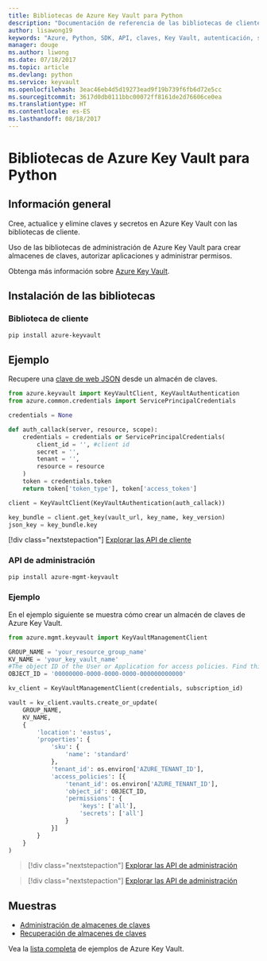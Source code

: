 ```yaml
---
title: Bibliotecas de Azure Key Vault para Python
description: "Documentación de referencia de las bibliotecas de cliente de Python para Azure Key Vault"
author: lisawong19
keywords: "Azure, Python, SDK, API, claves, Key Vault, autenticación, secreto, clave, seguridad"
manager: douge
ms.author: liwong
ms.date: 07/18/2017
ms.topic: article
ms.devlang: python
ms.service: keyvault
ms.openlocfilehash: 3eac46eb4d5d19273ead9f19b739f6fb6d72e5cc
ms.sourcegitcommit: 3617d0db0111bbc00072ff8161de2d76606ce0ea
ms.translationtype: HT
ms.contentlocale: es-ES
ms.lasthandoff: 08/18/2017
---
```

# <a name="azure-key-vault-libraries-for-python"></a>Bibliotecas de Azure Key Vault para Python

## <a name="overview"></a>Información general

Cree, actualice y elimine claves y secretos en Azure Key Vault con las bibliotecas de cliente.

Uso de las bibliotecas de administración de Azure Key Vault para crear almacenes de claves, autorizar aplicaciones y administrar permisos. 

Obtenga más información sobre [Azure Key Vault](/azure/key-vault/key-vault-whatis).

## <a name="install-the-libraries"></a>Instalación de las bibliotecas

### <a name="client-library"></a>Biblioteca de cliente
```bash
pip install azure-keyvault
```

## <a name="example"></a>Ejemplo
Recupere una [clave de web JSON](https://tools.ietf.org/html/draft-ietf-jose-json-web-key-18) desde un almacén de claves.

```python
from azure.keyvault import KeyVaultClient, KeyVaultAuthentication
from azure.common.credentials import ServicePrincipalCredentials

credentials = None

def auth_callack(server, resource, scope):
    credentials = credentials or ServicePrincipalCredentials(
        client_id = '', #client id
        secret = '',
        tenant = '',
        resource = resource
    )
    token = credentials.token
    return token['token_type'], token['access_token']

client = KeyVaultClient(KeyVaultAuthentication(auth_callack))

key_bundle = client.get_key(vault_url, key_name, key_version)
json_key = key_bundle.key
```
[!div class="nextstepaction"]
[Explorar las API de cliente](/python/api/overview/azure/keyvault/clientlibrary)

### <a name="management-api"></a>API de administración
```bash
pip install azure-mgmt-keyvault
```

### <a name="example"></a>Ejemplo
En el ejemplo siguiente se muestra cómo crear un almacén de claves de Azure Key Vault. 

```python
from azure.mgmt.keyvault import KeyVaultManagementClient

GROUP_NAME = 'your_resource_group_name'
KV_NAME = 'your_key_vault_name'
#The object ID of the User or Application for access policies. Find this number in the portal
OBJECT_ID = '00000000-0000-0000-0000-000000000000'

kv_client = KeyVaultManagementClient(credentials, subscription_id)

vault = kv_client.vaults.create_or_update(
    GROUP_NAME,
    KV_NAME,
    {
        'location': 'eastus',
        'properties': {
            'sku': {
                'name': 'standard'
            },
            'tenant_id': os.environ['AZURE_TENANT_ID'],
            'access_policies': [{
                'tenant_id': os.environ['AZURE_TENANT_ID'],
                'object_id': OBJECT_ID,
                'permissions': {
                    'keys': ['all'],
                    'secrets': ['all']
                }
            }]
        }
    }
)
```
> [!div class="nextstepaction"]
> [Explorar las API de administración](/python/api/azure.mgmt.keyvault)

> [!div class="nextstepaction"]
> [Explorar las API de administración](/python/api/overview/azure/keyvault/managementlibrary)

## <a name="samples"></a>Muestras
* [Administración de almacenes de claves][1] 
* [Recuperación de almacenes de claves][2]

[1]: https://azure.microsoft.com/resources/samples/key-vault-python-manage/
[2]: https://azure.microsoft.com/resources/samples/key-vault-recovery-python/

Vea la [lista completa](https://azure.microsoft.com/resources/samples/?platform=python&term=key+vault) de ejemplos de Azure Key Vault. 